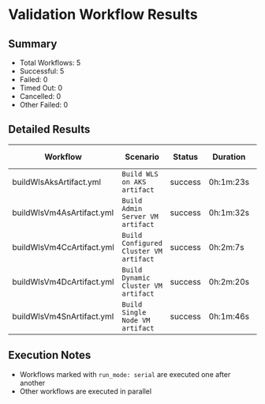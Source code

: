 # Validation Workflow Results

## Summary
- Total Workflows: 5
- Successful: 5
- Failed: 0
- Timed Out: 0
- Cancelled: 0
- Other Failed: 0

## Detailed Results

| Workflow | Scenario | Status | Duration | Run URL |
|----------|----------|---------|-----------|----------|
| buildWlsAksArtifact.yml | `Build WLS on AKS artifact` | success | 0h:1m:23s | [View Run](https://github.com/oracle/weblogic-azure/actions/runs/17508773204) |
| buildWlsVm4AsArtifact.yml | `Build Admin Server VM artifact` | success | 0h:1m:32s | [View Run](https://github.com/oracle/weblogic-azure/actions/runs/17508774270) |
| buildWlsVm4CcArtifact.yml | `Build Configured Cluster VM artifact` | success | 0h:2m:7s | [View Run](https://github.com/oracle/weblogic-azure/actions/runs/17508775323) |
| buildWlsVm4DcArtifact.yml | `Build Dynamic Cluster VM artifact` | success | 0h:2m:20s | [View Run](https://github.com/oracle/weblogic-azure/actions/runs/17508776287) |
| buildWlsVm4SnArtifact.yml | `Build Single Node VM artifact` | success | 0h:1m:46s | [View Run](https://github.com/oracle/weblogic-azure/actions/runs/17508777353) |


## Execution Notes
- Workflows marked with `run_mode: serial` are executed one after another
- Other workflows are executed in parallel
